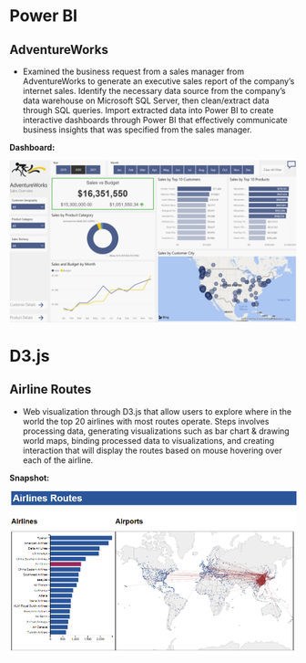 # Power BI
## AdventureWorks

- Examined the business request from a sales manager from AdventureWorks to generate an executive sales report of the company’s internet sales. Identify the necessary data source from the company’s data warehouse on Microsoft SQL Server, then clean/extract data through SQL queries. Import extracted data into Power BI to create interactive dashboards through Power BI that effectively communicate business insights that was specified from the sales manager.

**Dashboard:**  

[![name](/images/dashboard_adventureworks.PNG)](https://app.powerbi.com/view?r=eyJrIjoiOGM2YzRlMzEtOGU0YS00MDBlLWEwNDAtOGVjNTAyZTQ3YzA0IiwidCI6ImUzNWZkZDkzLTAxM2QtNDc3MC1hZDNmLTgwZGJmNWUxNmEzNSJ9&pageName=ReportSection "Click Here!")

# D3.js
## Airline Routes

- Web visualization through D3.js that allow users to explore where in the world the top 20 airlines with most routes operate. Steps involves processing data, generating visualizations such as bar chart & drawing world maps, binding processed data to visualizations, and creating interaction that will display the routes based on mouse hovering over each of the airline.

**Snapshot:**  

![name](/images/d3_airline_routes.PNG)
